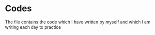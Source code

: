 # Codes

The file contains the code which I have written by myself and which I am writing each day to practice
